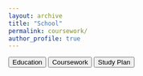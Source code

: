 ```yaml
---
layout: archive
title: "School"
permalink: coursework/
author_profile: true
---
```




<script src="https://cdn.jsdelivr.net/npm/marked/marked.min.js"></script>

<div id="content"></div>

<script>
function showContent(file) {
    fetch(file)
        .then(response => response.text())
        .then(text => {
                document.getElementById('content').innerHTML = marked.parse(text);
                })
    .catch(error => console.error('Error fetching the markdown file:', error));
}
document.addEventListener("DOMContentLoaded", function() {
        showContent('../docs/nus.md'); // Load default content
        });
</script>

<button onclick="showContent('../docs/nus.md')">Education</button>
<button onclick="showContent('../docs/coursework.md')">Coursework</button>
<button onclick="showContent('../docs/studyplan.md')">Study Plan</button>

